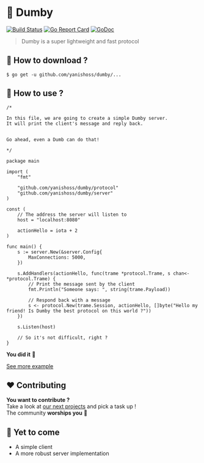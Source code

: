 # :ram: Dumby  
[![Build Status](https://travis-ci.org/yanishoss/dumby.svg?branch=master)](https://travis-ci.org/yanishoss/dumby)
[![Go Report Card](https://goreportcard.com/badge/github.com/yanishoss/dumby)](https://goreportcard.com/report/github.com/yanishoss/dumby)
[![GoDoc](https://godoc.org/github.com/yanishoss/dumby?status.svg)](https://godoc.org/github.com/yanishoss/dumby)  

> Dumby is a super lightweight and fast protocol

## :satellite: How to download ?   
```shell
$ go get -u github.com/yanishoss/dumby/...
```

## :electric_plug: How to use ?

```golang
/*

In this file, we are going to create a simple Dumby server.
It will print the client's message and reply back.


Go ahead, even a Dumb can do that!

*/

package main

import (
	"fmt"

	"github.com/yanishoss/dumby/protocol"
	"github.com/yanishoss/dumby/server"
)

const (
	// The address the server will listen to
	host = "localhost:8080"

	actionHello = iota + 2
)

func main() {
	s := server.New(&server.Config{
		MaxConnections: 5000,
	})

	s.AddHandlers(actionHello, func(trame *protocol.Trame, s chan<- *protocol.Trame) {
		// Print the message sent by the client
		fmt.Println("Someone says: ", string(trame.Payload))

		// Respond back with a message
		s <- protocol.New(trame.Session, actionHello, []byte("Hello my friend! Is Dumby the best protocol on this world ?"))
	})

	s.Listen(host)

	// So it's not difficult, right ?
}
```  
**You did it** :clap:

[See more example](./example "Examples")

## :heart: Contributing
**You want to contribute ?**   
Take a look at [our next projects](https://github.com/yanishoss/dumby/projects "Projects") and pick a task up !  
The community **worships you** :clap:

## :running: Yet to come  

* A simple client
* A more robust server implementation
